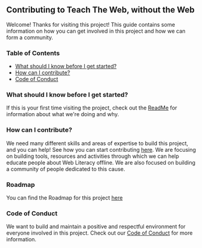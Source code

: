 ## Contributing to Teach The Web, without the Web

Welcome! Thanks for visiting this project! This guide contains some information on how you can get involved in this project and how we can form a community.

### Table of Contents

* [What should I know before I get started?](#what-should-i-know-before-i-get-started)
* [How can I contribute?](#how-can-i-contribute)
* [Code of Conduct](#code-of-conduct)


### What should I know before I get started?

If this is your first time visiting the project, check out the [ReadMe](README.md) for information about what we're doing and why.

### How can I contribute?

We need many different skills and areas of expertise to build this project, and you can help! See how you can start contributing [here](README.md#getting-started). We are focusing on building tools, resources and activities through which we can help educate people about Web Literacy offline. We are also focused on building a community of people dedicated to this cause.

### Roadmap

You can find the Roadmap for this project [here](https://docs.google.com/document/d/1_OiC_6y-ynMiEWg5CixLSPY3A7jBc4EujvXgfxJInPA/edit?usp=sharing)

### Code of Conduct

We want to build and maintain a positive and respectful environment for everyone involved in this project. Check out our [Code of Conduct](CODE-OF-CONDUCT.md) for more information.
